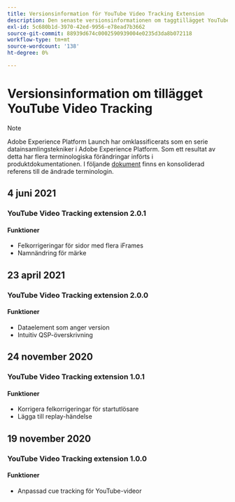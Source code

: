 ```yaml
---
title: Versionsinformation för YouTube Video Tracking Extension
description: Den senaste versionsinformationen om taggtillägget YouTube Video Tracking i Adobe Experience Platform.
exl-id: 5c680b1d-3970-42ed-9956-e78ead7b3662
source-git-commit: 88939d674c0002590939004e0235d3da8b072118
workflow-type: tm+mt
source-wordcount: '138'
ht-degree: 0%

---
```


# Versionsinformation om tillägget YouTube Video Tracking

>[!NOTE]
>
>Adobe Experience Platform Launch har omklassificerats som en serie datainsamlingstekniker i Adobe Experience Platform. Som ett resultat av detta har flera terminologiska förändringar införts i produktdokumentationen. I följande [dokument](../../../term-updates.md) finns en konsoliderad referens till de ändrade terminologin.

## 4 juni 2021

### YouTube Video Tracking extension 2.0.1

#### Funktioner

* Felkorrigeringar för sidor med flera iFrames
* Namnändring för märke

## 23 april 2021

### YouTube Video Tracking extension 2.0.0

#### Funktioner

* Dataelement som anger version
* Intuitiv QSP-överskrivning

## 24 november 2020

### YouTube Video Tracking extension 1.0.1

#### Funktioner

* Korrigera felkorrigeringar för startutlösare
* Lägga till replay-händelse

## 19 november 2020

### YouTube Video Tracking extension 1.0.0

#### Funktioner

* Anpassad cue tracking för YouTube-videor
